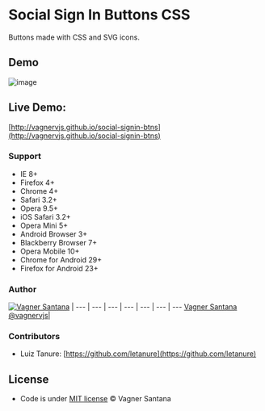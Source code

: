 # Social Sign In Buttons CSS

Buttons made with CSS and SVG icons.

## Demo
![image](http://f.cl.ly/items/3x1H1Z3P1q1d031Z2K43/sigin-btns.png)

## Live Demo: 
[http://vagnervjs.github.io/social-signin-btns](http://vagnervjs.github.io/social-signin-btns)

### Support

- IE 8+ 
- Firefox	4+
- Chrome 4+
- Safari 3.2+
- Opera 9.5+
- iOS Safari 3.2+
- Opera Mini 5+
- Android Browser	3+
- Blackberry Browser 7+
- Opera Mobile 10+
- Chrome for Android 29+
- Firefox for Android 23+


### Author

[![Vagner Santana](http://gravatar.com/avatar/d050e3a593aa5c49738028ade14606ed?s=70)](http://vagnersantana.com) |
--- | --- | --- | --- | --- | --- | ---
[Vagner Santana](http://vagnersantana.com)<br>[@vagnervjs](http://twitter.com/vagnervjs)|

### Contributors

- Luiz Tanure: [https://github.com/letanure](https://github.com/letanure)


## License

- Code is under [MIT license](http://vagnersantana.mit-license.org)  © Vagner Santana
